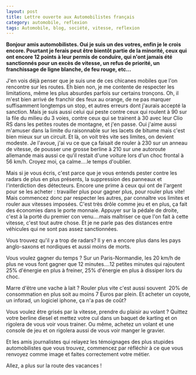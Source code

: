 ```yaml
---
layout: post
title: Lettre ouverte aux Automobilistes français
category: automobile, reflexion
tags: Automobile, blog, société, vitesse, reflexion
---
```

**Bonjour amis automobilistes. Oui je suis un des votres, enfin je le crois encore. Pourtant je ferais peut être bientôt partie de la minorité, ceux qui ont encore 12 points à leur permis de conduire, qui n'ont jamais été sanctionnés pour un excès de vitesse, un refus de priorité, un franchissage de ligne blanche, de feu rouge, etc...**

J'en vois déjà penser que je suis une de ces chicanes mobiles que l'on rencontre sur les routes. Eh bien non, je me contente de respecter les limitations, même les plus absurdes parfois sur certains tronçons. Oh, il m'est bien arrivé de franchir des feux au orange, de ne pas marquer suffisamment longtemps un stop, et autres erreurs dont j'aurais accepté la sanction. Mais je suis aussi celui qui peste contre ceux qui roulent à 90 sur la file du milieu du 3 voies, contre ceux qui se trainent à 30 avec leur Clio RS dans les petites routes de montagne, et j'en passe. Oui j'aime aussi m'amuser dans la limite du raisonnable sur les lacets de bitume mais c'est bien mieux sur un circuit. Et là, on voit très vite ses limites, on devient modeste. Je l'avoue, j'ai vu ce que ça faisait de rouler à 230 sur un anneau de vitesse, de pousser une grosse berline à 210 sur une autoroute allemande mais aussi ce qu'il restait d'une voiture lors d'un choc frontal à 56 km/h. Croyez moi, ça calme....le temps d'oublier.

Mais si je vous écris, c'est parce que je vous entends pester contre les radars de plus en plus présents, la suppression des panneaux et l'interdiction des détecteurs. Encore une prime à ceux qui ont de l'argent pour se les acheter : travailler plus pour gagner plus, pour rouler plus vite! Mais commencez donc par respecter les autres, par connaître vos limites et rouler aux vitesses imposées. C'est très drôle comme jeu et en plus, ça fait des économies dans le porte monnaie. Appuyer sur la pédale de droite, c'est à la porté du premier con venu....mais maîtriser ce que l'on fait à cette vitesse, c'est tout autre chose. Et je ne parle pas des distances entre véhicules qui ne sont pas assez sanctionnées.

Vous trouvez qu'il y a trop de radars? Il y en a encore plus dans les pays anglo-saxons et nordiques et aussi moins de morts.

Vous voulez gagner du temps ? Sur un Paris-Normandie, les 20 km/h de plus ne vous font gagner que 12 minutes....12 petites minutes qui rajoutent 25% d'énergie en plus à freiner, 25% d'énergie en plus à dissiper lors du choc.

Marre d'être une vache à lait ? Rouler plus vite c'est aussi souvent  20% de consommation en plus soit au moins 7 Euros par plein. Et acheter un coyote, un inforad, un logiciel iphone, ça n'a pas de coût?

Vous voulez être grisés par la vitesse, prendre du plaisir au volant ? Quittez votre berline diesel et mettez votre cul dans un baquet de karting et on rigolera de vous voir vous trainer. Ou même, achetez un volant et une console de jeu et on rigolera aussi de vous voir manger le gravier.

Et les amis journalistes qui relayez les témoignages des plus stupides automobilistes que vous trouvez, commencez par réfléchir à ce que vous renvoyez comme image et faites correctement votre métier.

Allez, a plus sur la route des vacances !

